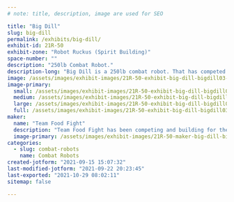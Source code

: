 ```yaml
---
# note: title, description, image are used for SEO

title: "Big Dill"
slug: big-dill
permalink: /exhibits/big-dill/
exhibit-id: 21R-50
exhibit-zone: "Robot Ruckus (Spirit Building)"
space-number: ""
description: "250lb Combat Robot."
description-long: "Big Dill is a 250lb combat robot. That has competed on the Tv show Battlebots. Big Dill is an electronic lifter capable of lifting over 300lbs."
image: /assets/images/exhibit-images/21R-50-exhibit-big-dill-bigdill03-large.png
image-primary: 
  small: /assets/images/exhibit-images/21R-50-exhibit-big-dill-bigdill03-small.png
  medium: /assets/images/exhibit-images/21R-50-exhibit-big-dill-bigdill03-medium.png
  large: /assets/images/exhibit-images/21R-50-exhibit-big-dill-bigdill03-large.png
  full: /assets/images/exhibit-images/21R-50-exhibit-big-dill-bigdill03-full.png
maker: 
  name: "Team Food Fight"
  description: "Team Food Fight has been competing and building for the TV series Battlebtos for the past 4 seasons."
  image-primary: /assets/images/exhibit-images/21R-50-maker-big-dill-bigdill-wordmark-fullcolor-dark-bg-medium.png
categories: 
  - slug: combat-robots
    name: Combat Robots
created-jotform: "2021-09-15 15:07:32"
last-modified-jotform: "2021-09-22 20:23:45"
last-exported: "2021-10-29 08:02:11"
sitemap: false

---
```

